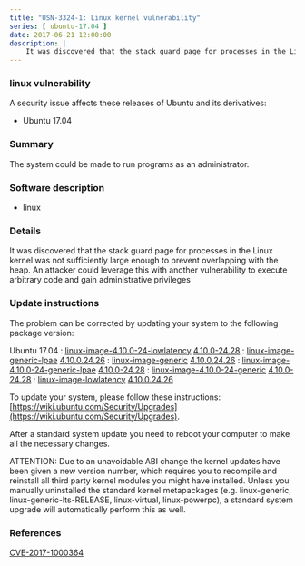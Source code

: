 ```yaml
---
title: "USN-3324-1: Linux kernel vulnerability"
series: [ ubuntu-17.04 ]
date: 2017-06-21 12:00:00
description: |
    It was discovered that the stack guard page for processes in the Linux kernel was not sufficiently large enough to prevent overlapping with the heap. An attacker could leverage this with another vulnerability to execute arbitrary code and gain administrative privileges 
--- 
```

 
### linux vulnerability

A security issue affects these releases of Ubuntu and its derivatives:

* Ubuntu 17.04

### Summary

The system could be made to run programs as an administrator. 

### Software description

* linux 

### Details

It was discovered that the stack guard page for processes in the Linux kernel was not sufficiently large enough to prevent overlapping with the heap. An attacker could leverage this with another vulnerability to execute arbitrary code and gain administrative privileges 

### Update instructions

The problem can be corrected by updating your system to the following package version:

Ubuntu 17.04
 : [linux-image-4.10.0-24-lowlatency](https://launchpad.net/ubuntu/+source/linux) <span> [4.10.0-24.28](https://launchpad.net/ubuntu/+source/linux/4.10.0-24.28) </span> 
 : [linux-image-generic-lpae](https://launchpad.net/ubuntu/+source/linux) <span> [4.10.0.24.26](https://launchpad.net/ubuntu/+source/linux/4.10.0-24.28) </span> 
 : [linux-image-generic](https://launchpad.net/ubuntu/+source/linux) <span> [4.10.0.24.26](https://launchpad.net/ubuntu/+source/linux/4.10.0-24.28) </span> 
 : [linux-image-4.10.0-24-generic-lpae](https://launchpad.net/ubuntu/+source/linux) <span> [4.10.0-24.28](https://launchpad.net/ubuntu/+source/linux/4.10.0-24.28) </span> 
 : [linux-image-4.10.0-24-generic](https://launchpad.net/ubuntu/+source/linux) <span> [4.10.0-24.28](https://launchpad.net/ubuntu/+source/linux/4.10.0-24.28) </span> 
 : [linux-image-lowlatency](https://launchpad.net/ubuntu/+source/linux) <span> [4.10.0.24.26](https://launchpad.net/ubuntu/+source/linux/4.10.0-24.28) </span> 

To update your system, please follow these instructions: [https://wiki.ubuntu.com/Security/Upgrades](https://wiki.ubuntu.com/Security/Upgrades).

After a standard system update you need to reboot your computer to make all the necessary changes.

ATTENTION: Due to an unavoidable ABI change the kernel updates have been given a new version number, which requires you to recompile and reinstall all third party kernel modules you might have installed. Unless you manually uninstalled the standard kernel metapackages (e.g. linux-generic, linux-generic-lts-RELEASE, linux-virtual, linux-powerpc), a standard system upgrade will automatically perform this as well. 

### References

 [CVE-2017-1000364](http://people.ubuntu.com/~ubuntu-security/cve/CVE-2017-1000364)
 
